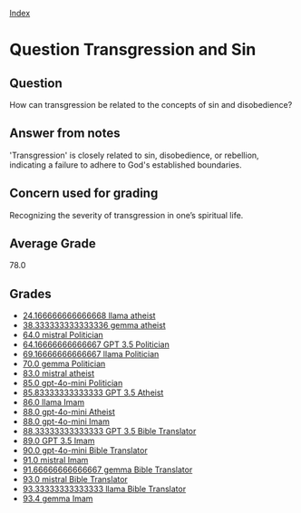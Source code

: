 
[Index](../../index.md)
# Question Transgression and Sin
## Question
How can transgression be related to the concepts of sin and disobedience?

## Answer from notes
'Transgression' is closely related to sin, disobedience, or rebellion, indicating a failure to adhere to God's established boundaries.

## Concern used for grading
Recognizing the severity of transgression in one’s spiritual life.

## Average Grade
78.0

## Grades
 * [24.166666666666668 llama atheist](../answers/llama_atheist/Transgression_and_Sin.md)
 * [38.333333333333336 gemma atheist](../answers/gemma_atheist/Transgression_and_Sin.md)
 * [64.0 mistral Politician](../answers/mistral_Politician/Transgression_and_Sin.md)
 * [64.16666666666667 GPT 3.5 Politician](../answers/GPT_3.5_Politician/Transgression_and_Sin.md)
 * [69.16666666666667 llama Politician](../answers/llama_Politician/Transgression_and_Sin.md)
 * [70.0 gemma Politician](../answers/gemma_Politician/Transgression_and_Sin.md)
 * [83.0 mistral atheist](../answers/mistral_atheist/Transgression_and_Sin.md)
 * [85.0 gpt-4o-mini Politician](../answers/gpt-4o-mini_Politician/Transgression_and_Sin.md)
 * [85.83333333333333 GPT 3.5 Atheist](../answers/GPT_3.5_Atheist/Transgression_and_Sin.md)
 * [86.0 llama Imam](../answers/llama_Imam/Transgression_and_Sin.md)
 * [88.0 gpt-4o-mini Atheist](../answers/gpt-4o-mini_Atheist/Transgression_and_Sin.md)
 * [88.0 gpt-4o-mini Imam](../answers/gpt-4o-mini_Imam/Transgression_and_Sin.md)
 * [88.33333333333333 GPT 3.5 Bible Translator](../answers/GPT_3.5_Bible_Translator/Transgression_and_Sin.md)
 * [89.0 GPT 3.5 Imam](../answers/GPT_3.5_Imam/Transgression_and_Sin.md)
 * [90.0 gpt-4o-mini Bible Translator](../answers/gpt-4o-mini_Bible_Translator/Transgression_and_Sin.md)
 * [91.0 mistral Imam](../answers/mistral_Imam/Transgression_and_Sin.md)
 * [91.66666666666667 gemma Bible Translator](../answers/gemma_Bible_Translator/Transgression_and_Sin.md)
 * [93.0 mistral Bible Translator](../answers/mistral_Bible_Translator/Transgression_and_Sin.md)
 * [93.33333333333333 llama Bible Translator](../answers/llama_Bible_Translator/Transgression_and_Sin.md)
 * [93.4 gemma Imam](../answers/gemma_Imam/Transgression_and_Sin.md)
